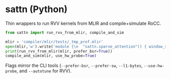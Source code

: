 # sattn (Python)

Thin wrappers to run RVV kernels from MLIR and compile+simulate RoCC.

```python
from sattn import run_rvv_from_mlir, compile_and_sim

mlir = 'compiler/mlir/tests/_tmp_prof.mlir'
open(mlir,'w').write('module {\n  "sattn.sparse_attention"() { window_size = 8 : i64, tile_D = 16 : i64, tile_S = 64 : i64 } : () -> ()\n}\n')
print(run_rvv_from_mlir(mlir, prefer_bsr=True))
compile_and_sim(mlir, use_hw_probe=True)
```

Flags mirror the CLI tools (`--prefer-bsr`, `--prefer-sw`, `--l1-bytes`, `--use-hw-probe`, and `--autotune` for RVV).

